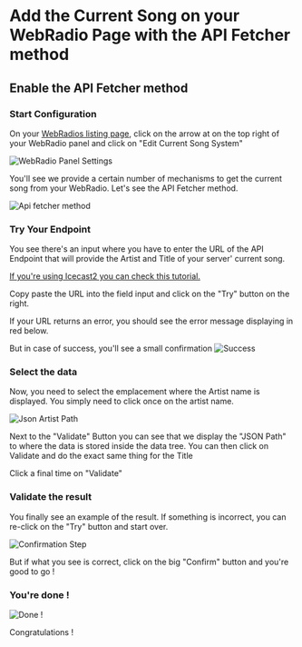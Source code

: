 # Add the Current Song on your WebRadio Page with the API Fetcher method

## Enable the API Fetcher method

### Start Configuration
On your [WebRadios listing page](/my/radio), click on the arrow at on the top right of your WebRadio panel and click on "Edit Current Song System"

![WebRadio Panel Settings](/guides/api-fetcher-001.png "WebRadio Panel Settings")

You'll see we provide a certain number of mechanisms to get the current song from your WebRadio. Let's see the API Fetcher method.

![Api fetcher method](/guides/api-fetcher-002.png "Api fetcher method")

### Try Your Endpoint
You see there's an input where you have to enter the URL of the API Endpoint that will provide the Artist and Title of your server' current song.

[If you're using Icecast2 you can check this tutorial.](/guide/icecast-2-configuration)

Copy paste the URL into the field input and click on the "Try" button on the right.

If your URL returns an error, you should see the error message displaying in red below.

But in case of success, you'll see a small confirmation
![Success](/guides/api-fetcher-003.png "Success")

### Select the data
Now, you need to select the emplacement where the Artist name is displayed. You simply need to click once on the artist name.

![Json Artist Path](/guides/api-fetcher-004.png "Json Artist Path")

Next to the "Validate" Button you can see that we display the "JSON Path" to where the data is stored inside the data tree.
You can then click on Validate and do the exact same thing for the Title

Click a final time on "Validate"

### Validate the result
You finally see an example of the result. If something is incorrect, you can re-click on the "Try" button and start over.

![Confirmation Step](/guides/api-fetcher-005.png "Confirmation Step")

But if what you see is correct, click on the big "Confirm" button and you're good to go !

### You're done !
![Done !](/guides/api-fetcher-006.png "Done !")

Congratulations !
